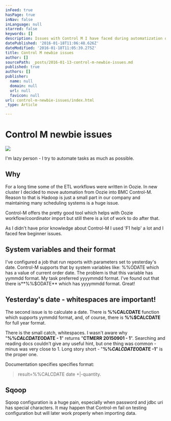 ```yaml
---
inFeed: true
hasPage: true
inNav: false
inLanguage: null
starred: false
keywords: []
description: Issues with Control M I have faced during automatization of Hadoop cluster
datePublished: '2016-01-18T11:06:48.626Z'
dateModified: '2016-01-18T11:05:39.275Z'
title: Control M newbie issues
author: []
sourcePath: _posts/2016-01-13-control-m-newbie-issues.md
published: true
authors: []
publisher:
  name: null
  domain: null
  url: null
  favicon: null
url: control-m-newbie-issues/index.html
_type: Article

---
```

# Control M newbie issues
![](https://the-grid-user-content.s3-us-west-2.amazonaws.com/ffac3a4e-1383-4ea5-801b-85b0af655de7.png)

I'm lazy person - I try to automate tasks as much as possible.

## Why

For a long time some of the ETL workflows were written in Oozie. In new cluster I decided to move automation from Oozie into BMC Control-M. Reason to that is Hadoop is just a small part in our company and maintaining many scheduling systems is a huge issue. 

Control-M offers the pretty good tool which helps with Oozie workflow/coordinator import but still there is a lot of work to do after that. 

As I didn't have prior knowledge about Control-M I used 'F1 help' a lot and I faced few beginner issues.

#### 

## System variables and their format 

I've configured a job that run reports with parameters set to yesterday's date. Control-M supports that by system variables like: %%ODATE which has a value of current order date. The problem is that this variable has yymmdd format. My task preferred yyyymmdd format. I've found out that there is**%%$ODATE** which has yyyymmdd format. Great!

## Yesterday's date - whitespaces are important!

The second issue is to calculate a date. There is **%%CALCDATE** function which supports yymmdd format, and, of course, there is **%%$CALCDATE** for full year format.

There is the small catch, whitespaces. I wasn't aware why "**%%$CALCDATE %%$ODATE - 1**" returns "**CTMERR 20150901 - 1**". Searching and reading docs couldn't give any useful hint, but one thing was common - minus was very close to 1\. Long story short - "**%%$CALCDATE %%$ODATE -1**" is the proper one. 

Documentation specifies specifies format: 
> 
> result=%%CALCDATE date +|-quantity.

#### 

## Sqoop

Sqoop configuration is a huge pain, especially when password and jdbc uri has special characters. It may happen that Control-m fail on testing configuration but will later work properly when importing data.
